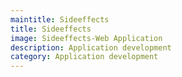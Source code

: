 ```yaml
---
maintitle: Sideeffects
title: Sideeffects
image: Sideeffects-Web Application
description: Application development
category: Application development
---
```


